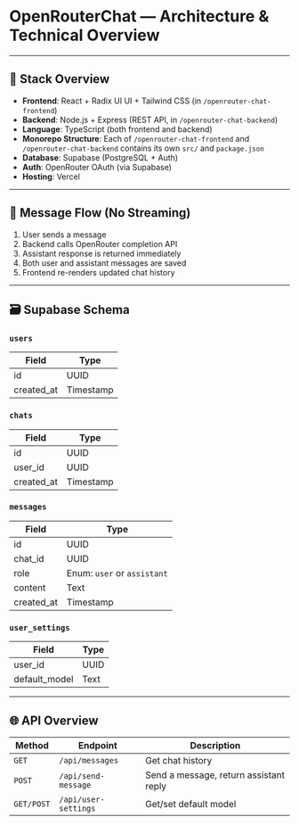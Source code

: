 # OpenRouterChat — Architecture & Technical Overview

---

## 🧱 Stack Overview

- **Frontend**: React + Radix UI UI + Tailwind CSS (in `/openrouter-chat-frontend`)
- **Backend**: Node.js + Express (REST API, in `/openrouter-chat-backend`)
- **Language**: TypeScript (both frontend and backend)
- **Monorepo Structure**: Each of `/openrouter-chat-frontend` and `/openrouter-chat-backend` contains its own `src/` and `package.json`
- **Database**: Supabase (PostgreSQL + Auth)
- **Auth**: OpenRouter OAuth (via Supabase)
- **Hosting**: Vercel

---

## 🔄 Message Flow (No Streaming)

1. User sends a message
2. Backend calls OpenRouter completion API
3. Assistant response is returned immediately
4. Both user and assistant messages are saved
5. Frontend re-renders updated chat history

---

## 🗃️ Supabase Schema

### `users`
| Field | Type |
|-------|------|
| id | UUID |
| created_at | Timestamp |

### `chats`
| Field | Type |
|-------|------|
| id | UUID |
| user_id | UUID |
| created_at | Timestamp |

### `messages`
| Field | Type |
|-------|------|
| id | UUID |
| chat_id | UUID |
| role | Enum: `user` or `assistant` |
| content | Text |
| created_at | Timestamp |

### `user_settings`
| Field | Type |
|-------|------|
| user_id | UUID |
| default_model | Text |

---

## 🌐 API Overview

| Method | Endpoint | Description |
|--------|----------|-------------|
| `GET` | `/api/messages` | Get chat history |
| `POST` | `/api/send-message` | Send a message, return assistant reply |
| `GET/POST` | `/api/user-settings` | Get/set default model |
